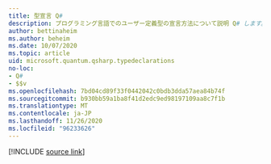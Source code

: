 ```yaml
---
title: 型宣言 Q#
description: プログラミング言語でのユーザー定義型の宣言方法について説明 Q# します。
author: bettinaheim
ms.author: beheim
ms.date: 10/07/2020
ms.topic: article
uid: microsoft.quantum.qsharp.typedeclarations
no-loc:
- Q#
- $$v
ms.openlocfilehash: 7bd04cd89f33f0442042c0bdb3dda57aea84b74f
ms.sourcegitcommit: b930bb59a1ba8f41d2edc9ed98197109aa8c7f1b
ms.translationtype: MT
ms.contentlocale: ja-JP
ms.lasthandoff: 11/26/2020
ms.locfileid: "96233626"
---
```

<!-- 
# Type declarations in Q#
-->

[!INCLUDE [source link](~/includes/qsharp-language/Specifications/Language/1_ProgramStructure/2_TypeDeclarations.md)]

